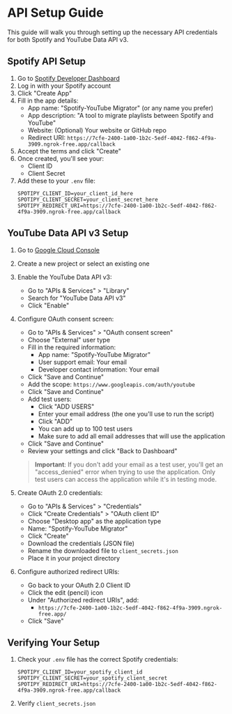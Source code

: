 # API Setup Guide

This guide will walk you through setting up the necessary API credentials for both Spotify and YouTube Data API v3.

## Spotify API Setup

1. Go to [Spotify Developer Dashboard](https://developer.spotify.com/dashboard/)
2. Log in with your Spotify account
3. Click "Create App"
4. Fill in the app details:
   - App name: "Spotify-YouTube Migrator" (or any name you prefer)
   - App description: "A tool to migrate playlists between Spotify and YouTube"
   - Website: (Optional) Your website or GitHub repo
   - Redirect URI: `https://7cfe-2400-1a00-1b2c-5edf-4042-f862-4f9a-3909.ngrok-free.app/callback`
5. Accept the terms and click "Create"
6. Once created, you'll see your:
   - Client ID
   - Client Secret
7. Add these to your `.env` file:
   ```
   SPOTIPY_CLIENT_ID=your_client_id_here
   SPOTIPY_CLIENT_SECRET=your_client_secret_here
   SPOTIPY_REDIRECT_URI=https://7cfe-2400-1a00-1b2c-5edf-4042-f862-4f9a-3909.ngrok-free.app/callback
   ```

## YouTube Data API v3 Setup

1. Go to [Google Cloud Console](https://console.cloud.google.com/)
2. Create a new project or select an existing one
3. Enable the YouTube Data API v3:
   - Go to "APIs & Services" > "Library"
   - Search for "YouTube Data API v3"
   - Click "Enable"

4. Configure OAuth consent screen:
   - Go to "APIs & Services" > "OAuth consent screen"
   - Choose "External" user type
   - Fill in the required information:
     - App name: "Spotify-YouTube Migrator"
     - User support email: Your email
     - Developer contact information: Your email
   - Click "Save and Continue"
   - Add the scope: `https://www.googleapis.com/auth/youtube`
   - Click "Save and Continue"
   - Add test users:
     - Click "ADD USERS"
     - Enter your email address (the one you'll use to run the script)
     - Click "ADD"
     - You can add up to 100 test users
     - Make sure to add all email addresses that will use the application
   - Click "Save and Continue"
   - Review your settings and click "Back to Dashboard"

   > **Important**: If you don't add your email as a test user, you'll get an "access_denied" error when trying to use the application. Only test users can access the application while it's in testing mode.

5. Create OAuth 2.0 credentials:
   - Go to "APIs & Services" > "Credentials"
   - Click "Create Credentials" > "OAuth client ID"
   - Choose "Desktop app" as the application type
   - Name: "Spotify-YouTube Migrator"
   - Click "Create"
   - Download the credentials (JSON file)
   - Rename the downloaded file to `client_secrets.json`
   - Place it in your project directory

6. Configure authorized redirect URIs:
   - Go back to your OAuth 2.0 Client ID
   - Click the edit (pencil) icon
   - Under "Authorized redirect URIs", add:
     - `https://7cfe-2400-1a00-1b2c-5edf-4042-f862-4f9a-3909.ngrok-free.app/`
   - Click "Save"

## Verifying Your Setup

1. Check your `.env` file has the correct Spotify credentials:
   ```
   SPOTIPY_CLIENT_ID=your_spotify_client_id
   SPOTIPY_CLIENT_SECRET=your_spotify_client_secret
   SPOTIPY_REDIRECT_URI=https://7cfe-2400-1a00-1b2c-5edf-4042-f862-4f9a-3909.ngrok-free.app/callback
   ```

2. Verify `client_secrets.json`